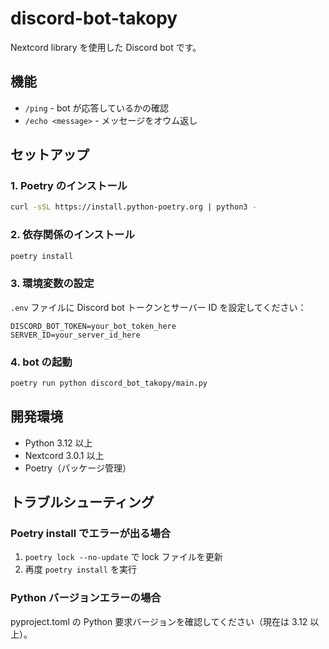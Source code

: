 # discord-bot-takopy

Nextcord library を使用した Discord bot です。

## 機能

- `/ping` - bot が応答しているかの確認
- `/echo <message>` - メッセージをオウム返し

## セットアップ

### 1. Poetry のインストール

```bash
curl -sSL https://install.python-poetry.org | python3 -
```

### 2. 依存関係のインストール

```bash
poetry install
```

### 3. 環境変数の設定

`.env` ファイルに Discord bot トークンとサーバー ID を設定してください：

```
DISCORD_BOT_TOKEN=your_bot_token_here
SERVER_ID=your_server_id_here
```

### 4. bot の起動

```bash
poetry run python discord_bot_takopy/main.py
```

## 開発環境

- Python 3.12 以上
- Nextcord 3.0.1 以上
- Poetry（パッケージ管理）

## トラブルシューティング

### Poetry install でエラーが出る場合

1. `poetry lock --no-update` で lock ファイルを更新
2. 再度 `poetry install` を実行

### Python バージョンエラーの場合

pyproject.toml の Python 要求バージョンを確認してください（現在は 3.12 以上）。